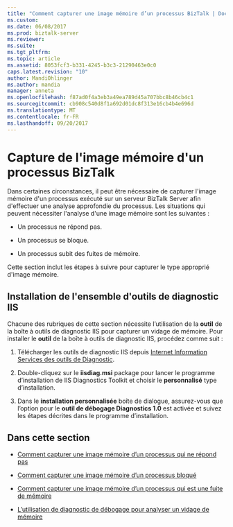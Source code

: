 ```yaml
---
title: "Comment capturer une image mémoire d’un processus BizTalk | Documents Microsoft"
ms.custom: 
ms.date: 06/08/2017
ms.prod: biztalk-server
ms.reviewer: 
ms.suite: 
ms.tgt_pltfrm: 
ms.topic: article
ms.assetid: 8053fcf3-b331-4245-b3c3-21290463e0c0
caps.latest.revision: "10"
author: MandiOhlinger
ms.author: mandia
manager: anneta
ms.openlocfilehash: f87ad0f4a3eb3a49ea789d45a707bbc8b46cb4c1
ms.sourcegitcommit: cb908c540d8f1a692d01dc8f313e16cb4b4e696d
ms.translationtype: MT
ms.contentlocale: fr-FR
ms.lasthandoff: 09/20/2017
---
```

# <a name="how-to-capture-a-memory-dump-of-a-biztalk-process"></a>Capture de l'image mémoire d'un processus BizTalk
Dans certaines circonstances, il peut être nécessaire de capturer l'image mémoire d'un processus exécuté sur un serveur BizTalk Server afin d'effectuer une analyse approfondie du processus. Les situations qui peuvent nécessiter l'analyse d'une image mémoire sont les suivantes :  
  
-   Un processus ne répond pas.  
  
-   Un processus se bloque.  
  
-   Un processus subit des fuites de mémoire.  
  
 Cette section inclut les étapes à suivre pour capturer le type approprié d'image mémoire.  
  
## <a name="installation-of-the-iis-diagnostics-toolkit"></a>Installation de l'ensemble d'outils de diagnostic IIS  
 Chacune des rubriques de cette section nécessite l’utilisation de la **outil** de la boîte à outils de diagnostic IIS pour capturer un vidage de mémoire. Pour installer le **outil** de la boîte à outils de diagnostic IIS, procédez comme suit :  
  
1.  Télécharger les outils de diagnostic IIS depuis [Internet Information Services des outils de Diagnostic](http://go.microsoft.com/fwlink/?LinkId=64426).  
  
2.  Double-cliquez sur le **iisdiag.msi** package pour lancer le programme d’installation de IIS Diagnostics Toolkit et choisir le **personnalisé** type d’installation.  
  
3.  Dans le **installation personnalisée** boîte de dialogue, assurez-vous que l’option pour le **outil de débogage Diagnostics 1.0** est activée et suivez les étapes décrites dans le programme d’installation.  
  
## <a name="in-this-section"></a>Dans cette section  
  
-   [Comment capturer une image mémoire d’un processus qui ne répond pas](../core/how-to-capture-a-memory-dump-of-a-process-that-is-non-responsive.md)  
  
-   [Comment capturer une image mémoire d’un processus bloqué](../core/how-to-capture-a-memory-dump-of-a-process-that-is-crashing.md)  
  
-   [Comment capturer une image mémoire d’un processus qui est une fuite de mémoire](../core/how-to-capture-a-memory-dump-of-a-process-that-is-leaking-memory.md)  
  
-   [L’utilisation de diagnostic de débogage pour analyser un vidage de mémoire](../core/how-to-use-debug-diagnostics-to-analyze-a-memory-dump.md)